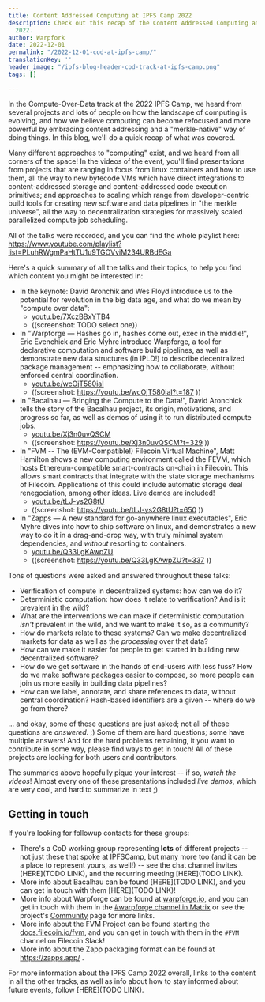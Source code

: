 ```yaml
---
title: Content Addressed Computing at IPFS Camp 2022
description: Check out this recap of the Content Addressed Computing at IPFS Camp
  2022.
author: Warpfork
date: 2022-12-01
permalink: "/2022-12-01-cod-at-ipfs-camp/"
translationKey: ''
header_image: "/ipfs-blog-header-cod-track-at-ipfs-camp.png"
tags: []

---
```

In the Compute-Over-Data track at the 2022 IPFS Camp, we heard from several projects and lots of people on how the landscape of computing is evolving, and how we believe computing can become refocused and more powerful by embracing content addressing and a "merkle-native" way of doing things.  In this blog, we'll do a quick recap of what was covered.

Many different approaches to "computing" exist, and we heard from all corners of the space!  In the videos of the event, you'll find presentations from projects that are ranging in focus from linux containers and how to use them, all the way to new bytecode VMs which have direct integrations to content-addressed storage and content-addressed code execution primitives; and approaches to scaling which range from developer-centric build tools for creating new software and data pipelines in "the merkle universe", all the way to decentralization strategies for massively scaled parallelized compute job scheduling.

All of the talks were recorded, and you can find the whole playlist here: https://www.youtube.com/playlist?list=PLuhRWgmPaHtTU1u9TGOVviM234URBdEGa

Here's a quick summary of all the talks and their topics, to help you find which content you might be interested in:

* In the keynote: David Aronchik and Wes Floyd introduce us to the potential for revolution in the big data age, and what do we mean by "compute over data":
  * [youtu.be/7XczBBxYTB4](https://youtu.be/7XczBBxYTB4&list=PLuhRWgmPaHtTU1u9TGOVviM234URBdEGa)
  * ((screenshot: TODO select one))
* In "Warpforge — Hashes go in, hashes come out, exec in the middle!", Eric Evenchick and Eric Myhre introduce Warpforge, a tool for declarative computation and software build pipelines, as well as demonstrate new data structures (in IPLD!) to describe decentralized package management -- emphasizing how to collaborate, without enforced central coordination.
  * [youtu.be/wcOjT580iaI](https://youtu.be/wcOjT580iaI&list=PLuhRWgmPaHtTU1u9TGOVviM234URBdEGa)
  * ((screenshot: https://youtu.be/wcOjT580iaI?t=187 ))
* In "Bacalhau — Bringing the Compute to the Data!", David Aronchick tells the story of the Bacalhau project, its origin, motivations, and progress so far, as well as demos of using it to run distributed compute jobs.
  * [youtu.be/Xj3n0uvQSCM](https://youtu.be/Xj3n0uvQSCM?list=PLuhRWgmPaHtTU1u9TGOVviM234URBdEGa)
  * ((screenshot: https://youtu.be/Xj3n0uvQSCM?t=329 ))
* In "FVM -- The (EVM-Compatible!) Filecoin Virtual Machine", Matt Hamilton shows a new computing environment called the FEVM, which hosts Ethereum-compatible smart-contracts on-chain in Filecoin.  This allows smart contracts that integrate with the state storage mechanisms of Filecoin. Applications of this could include automatic storage deal renegociation, among other ideas.  Live demos are included!
  * [youtu.be/tLJ-ys2G8tU](https://youtu.be/tLJ-ys2G8tU?list=PLuhRWgmPaHtTU1u9TGOVviM234URBdEGa)
  * ((screenshot: https://youtu.be/tLJ-ys2G8tU?t=650 ))
* In "Zapps — A new standard for go-anywhere linux executables", Eric Myhre dives into how to ship software on linux, and demonstrates a new way to do it in a drag-and-drop way, with truly minimal system dependencies, and _without_ resorting to containers.
  * [youtu.be/Q33LgKAwpZU](https://youtu.be/Q33LgKAwpZU?list=PLuhRWgmPaHtTU1u9TGOVviM234URBdEGa)
  * ((screenshot: https://youtu.be/Q33LgKAwpZU?t=337 ))

Tons of questions were asked and answered throughout these talks:

* Verification of compute in decentralized systems: how can we do it?
* Deterministic computation: how does it relate to verification?  And is it prevalent in the wild?
* What are the interventions we can make if deterministic computation _isn't_ prevalent in the wild, and we want to make it so, as a community?
* How do markets relate to these systems?  Can we make decentralized markets for data as well as the _processing_ over that data?
* How can we make it easier for people to get started in building new decentralized software?
* How do we get software in the hands of end-users with less fuss?  How do we make software packages easier to compose, so more people can join us more easily in building data pipelines?
* How can we label, annotate, and share references to data, without central coordination?  Hash-based identifiers are a given -- where do we go from there?

... and okay, some of these questions are just asked; not all of these questions are _answered_.  ;)  Some of them are hard questions; some have multiple answers!  And for the hard problems remaining, it you want to contribute in some way, please find ways to get in touch!  All of these projects are looking for both users and contributors.

The summaries above hopefully pique your interest -- if so, _watch the videos_!  Almost every one of these presentations included _live demos_, which are very cool, and hard to summarize in text ;)

## Getting in touch

If you're looking for followup contacts for these groups:

* There's a CoD working group representing **lots** of different projects -- not just these that spoke at IPFSCamp, but many more too (and it can be a place to represent yours, as well!) -- see the chat channel invites [HERE](TODO LINK), and the recurring meeting [HERE](TODO LINK).
* More info about Bacalhau can be found [HERE](TODO LINK), and you can get in touch with them [HERE](TODO LINK)!
* More info about Warpforge can be found at [warpforge.io](http://warpforge.io/), and you can get in touch with them in the [#warpforge channel in Matrix](https://matrix.to/#/#warpforge:matrix.org) or see the project's [Community](https://warpforge.notion.site/Community-676332742afa4276be571f7d035d55db) page for more links.
* More info about the FVM Project can be found starting the [docs.filecoin.io/fvm](https://docs.filecoin.io/fvm/basics/introduction/), and you can get in touch with them in the `#FVM` channel on Filecoin Slack!
* More info about the Zapp packaging format can be found at https://zapps.app/ .

For more information about the IPFS Camp 2022 overall, links to the content in all the other tracks, as well as info about how to stay informed about future events, follow [HERE](TODO LINK).
